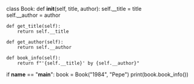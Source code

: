 class Book:
    def __init__(self, title, author):
        self.__title = title  
        self.__author = author 

    def get_title(self):
        return self.__title

    def get_author(self):
        return self.__author

    def book_info(self):
        return f"'{self.__title}' by {self.__author}"

if __name__ == "__main__":
    book = Book("1984", "Pepe")
    print(book.book_info())
